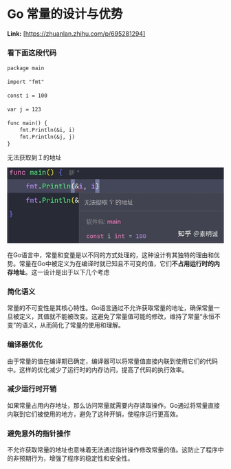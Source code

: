 # Go 常量的设计与优势



 **Link:** [https://zhuanlan.zhihu.com/p/695281294]

### 看下面这段代码  
```
package main
​
import "fmt"
​
const i = 100
​
var j = 123
​
func main() {
    fmt.Println(&i, i)
    fmt.Println(&j, j)
}

```

无法获取到Ｉ的地址

![d92293b286b371adfffbd998de2f064e](../image/d92293b286b371adfffbd998de2f064e.jpg)

在Go语言中，常量和变量是以不同的方式处理的，这种设计有其独特的理由和优势。常量在Go中被定义为在编译时就已知且不可变的值，它们**不占用运行时的内存地址**。这一设计是出于以下几个考虑

### 简化语义  

常量的不可变性是其核心特性。Go语言通过不允许获取常量的地址，确保常量一旦被定义，其值就不能被改变。这避免了常量值可能的修改，维持了常量“永恒不变”的语义，从而简化了常量的使用和理解。

### 编译器优化  

由于常量的值在编译期已确定，编译器可以将常量值直接内联到使用它们的代码中。这样的优化减少了运行时的内存访问，提高了代码的执行效率。

### 减少运行时开销  

如果常量占用内存地址，那么访问常量就需要内存读取操作。Go通过将常量直接内联到它们被使用的地方，避免了这种开销，使程序运行更高效。

### 避免意外的指针操作  

不允许获取常量的地址也意味着无法通过指针操作修改常量的值。这防止了程序中的非预期行为，增强了程序的稳定性和安全性。

